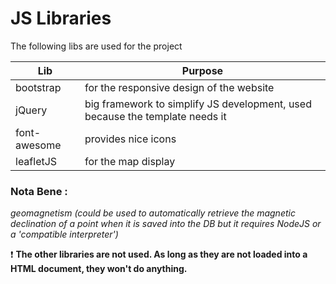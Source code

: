 # JS Libraries

The following libs are used for the project

| Lib | Purpose |
| --- | ------- |
| bootstrap | for the responsive design of the website |
| jQuery | big framework to simplify JS development, used because the template needs it |
| font-awesome | provides nice icons |
| leafletJS | for the map display |

### Nota Bene :
*geomagnetism (could be used to automatically retrieve the magnetic declination of a point when it is saved into the DB but it requires NodeJS or a 'compatible interpreter')*

:exclamation: **The other libraries are not used. As long as they are not loaded into a HTML document, they won't do anything.**


